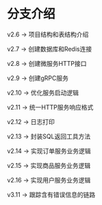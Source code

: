 # 分支介绍

v2.6  ->   项目结构和表结构介绍

v2.7  ->   创建数据库和Redis连接

v2.8  ->   创建微服务HTTP接口

v2.9  ->   创建gRPC服务

v2.10 ->   优化服务启动逻辑

v2.11 ->   统一HTTP服务响应格式

v2.12 ->   日志打印

v2.13 ->   封装SQL返回工具方法

v2.14 ->   实现订单服务业务逻辑

v2.15 ->   实现商品服务业务逻辑

v2.16 ->   实现用户服务业务逻辑

v3.11 ->   跟踪含有错误信息的链路

